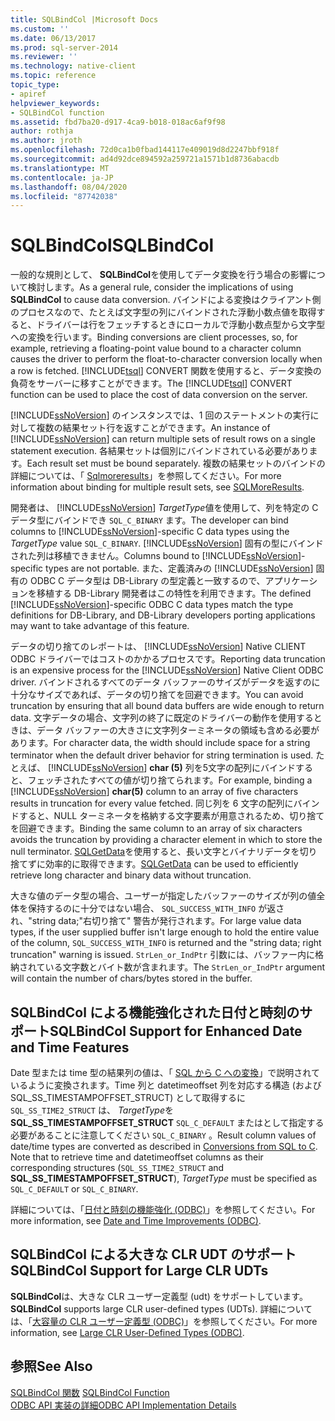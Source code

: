 ```yaml
---
title: SQLBindCol |Microsoft Docs
ms.custom: ''
ms.date: 06/13/2017
ms.prod: sql-server-2014
ms.reviewer: ''
ms.technology: native-client
ms.topic: reference
topic_type:
- apiref
helpviewer_keywords:
- SQLBindCol function
ms.assetid: fbd7ba20-d917-4ca9-b018-018ac6af9f98
author: rothja
ms.author: jroth
ms.openlocfilehash: 72d0ca1b0fbad144117e409019d8d2247bbf918f
ms.sourcegitcommit: ad4d92dce894592a259721a1571b1d8736abacdb
ms.translationtype: MT
ms.contentlocale: ja-JP
ms.lasthandoff: 08/04/2020
ms.locfileid: "87742038"
---
```

# <a name="sqlbindcol"></a><span data-ttu-id="9b748-102">SQLBindCol</span><span class="sxs-lookup"><span data-stu-id="9b748-102">SQLBindCol</span></span>
  <span data-ttu-id="9b748-103">一般的な規則として、 **SQLBindCol**を使用してデータ変換を行う場合の影響について検討します。</span><span class="sxs-lookup"><span data-stu-id="9b748-103">As a general rule, consider the implications of using **SQLBindCol** to cause data conversion.</span></span> <span data-ttu-id="9b748-104">バインドによる変換はクライアント側のプロセスなので、たとえば文字型の列にバインドされた浮動小数点値を取得すると、ドライバーは行をフェッチするときにローカルで浮動小数点型から文字型への変換を行います。</span><span class="sxs-lookup"><span data-stu-id="9b748-104">Binding conversions are client processes, so, for example, retrieving a floating-point value bound to a character column causes the driver to perform the float-to-character conversion locally when a row is fetched.</span></span> <span data-ttu-id="9b748-105">[!INCLUDE[tsql](../../includes/tsql-md.md)] CONVERT 関数を使用すると、データ変換の負荷をサーバーに移すことができます。</span><span class="sxs-lookup"><span data-stu-id="9b748-105">The [!INCLUDE[tsql](../../includes/tsql-md.md)] CONVERT function can be used to place the cost of data conversion on the server.</span></span>  
  
 <span data-ttu-id="9b748-106">[!INCLUDE[ssNoVersion](../../includes/ssnoversion-md.md)] のインスタンスでは、1 回のステートメントの実行に対して複数の結果セット行を返すことができます。</span><span class="sxs-lookup"><span data-stu-id="9b748-106">An instance of [!INCLUDE[ssNoVersion](../../includes/ssnoversion-md.md)] can return multiple sets of result rows on a single statement execution.</span></span> <span data-ttu-id="9b748-107">各結果セットは個別にバインドされている必要があります。</span><span class="sxs-lookup"><span data-stu-id="9b748-107">Each result set must be bound separately.</span></span> <span data-ttu-id="9b748-108">複数の結果セットのバインドの詳細については、「 [Sqlmoreresults](sqlmoreresults.md)」を参照してください。</span><span class="sxs-lookup"><span data-stu-id="9b748-108">For more information about binding for multiple result sets, see [SQLMoreResults](sqlmoreresults.md).</span></span>  
  
 <span data-ttu-id="9b748-109">開発者は、 [!INCLUDE[ssNoVersion](../../includes/ssnoversion-md.md)] *TargetType*値を使用して、列を特定の C データ型にバインドでき `SQL_C_BINARY` ます。</span><span class="sxs-lookup"><span data-stu-id="9b748-109">The developer can bind columns to [!INCLUDE[ssNoVersion](../../includes/ssnoversion-md.md)]-specific C data types using the *TargetType* value `SQL_C_BINARY`.</span></span> <span data-ttu-id="9b748-110">[!INCLUDE[ssNoVersion](../../includes/ssnoversion-md.md)] 固有の型にバインドされた列は移植できません。</span><span class="sxs-lookup"><span data-stu-id="9b748-110">Columns bound to [!INCLUDE[ssNoVersion](../../includes/ssnoversion-md.md)]-specific types are not portable.</span></span> <span data-ttu-id="9b748-111">また、定義済みの [!INCLUDE[ssNoVersion](../../includes/ssnoversion-md.md)] 固有の ODBC C データ型は DB-Library の型定義と一致するので、アプリケーションを移植する DB-Library 開発者はこの特性を利用できます。</span><span class="sxs-lookup"><span data-stu-id="9b748-111">The defined [!INCLUDE[ssNoVersion](../../includes/ssnoversion-md.md)]-specific ODBC C data types match the type definitions for DB-Library, and DB-Library developers porting applications may want to take advantage of this feature.</span></span>  
  
 <span data-ttu-id="9b748-112">データの切り捨てのレポートは、 [!INCLUDE[ssNoVersion](../../includes/ssnoversion-md.md)] Native CLIENT ODBC ドライバーではコストのかかるプロセスです。</span><span class="sxs-lookup"><span data-stu-id="9b748-112">Reporting data truncation is an expensive process for the [!INCLUDE[ssNoVersion](../../includes/ssnoversion-md.md)] Native Client ODBC driver.</span></span> <span data-ttu-id="9b748-113">バインドされるすべてのデータ バッファーのサイズがデータを返すのに十分なサイズであれば、データの切り捨てを回避できます。</span><span class="sxs-lookup"><span data-stu-id="9b748-113">You can avoid truncation by ensuring that all bound data buffers are wide enough to return data.</span></span> <span data-ttu-id="9b748-114">文字データの場合、文字列の終了に既定のドライバーの動作を使用するときは、データ バッファーの大きさに文字列ターミネータの領域も含める必要があります。</span><span class="sxs-lookup"><span data-stu-id="9b748-114">For character data, the width should include space for a string terminator when the default driver behavior for string termination is used.</span></span> <span data-ttu-id="9b748-115">たとえば、 [!INCLUDE[ssNoVersion](../../includes/ssnoversion-md.md)] **char (5)** 列を5文字の配列にバインドすると、フェッチされたすべての値が切り捨てられます。</span><span class="sxs-lookup"><span data-stu-id="9b748-115">For example, binding a [!INCLUDE[ssNoVersion](../../includes/ssnoversion-md.md)] **char(5)** column to an array of five characters results in truncation for every value fetched.</span></span> <span data-ttu-id="9b748-116">同じ列を 6 文字の配列にバインドすると、NULL ターミネータを格納する文字要素が用意されるため、切り捨てを回避できます。</span><span class="sxs-lookup"><span data-stu-id="9b748-116">Binding the same column to an array of six characters avoids the truncation by providing a character element in which to store the null terminator.</span></span> <span data-ttu-id="9b748-117">[SQLGetData](sqlgetdata.md)を使用すると、長い文字とバイナリデータを切り捨てずに効率的に取得できます。</span><span class="sxs-lookup"><span data-stu-id="9b748-117">[SQLGetData](sqlgetdata.md) can be used to efficiently retrieve long character and binary data without truncation.</span></span>  
  
 <span data-ttu-id="9b748-118">大きな値のデータ型の場合、ユーザーが指定したバッファーのサイズが列の値全体を保持するのに十分ではない場合、 `SQL_SUCCESS_WITH_INFO` が返され、"string data;"右切り捨て" 警告が発行されます。</span><span class="sxs-lookup"><span data-stu-id="9b748-118">For large value data types, if the user supplied buffer isn't large enough to hold the entire value of the column, `SQL_SUCCESS_WITH_INFO` is returned and the "string data; right truncation" warning is issued.</span></span> <span data-ttu-id="9b748-119">`StrLen_or_IndPtr` 引数には、バッファー内に格納されている文字数とバイト数が含まれます。</span><span class="sxs-lookup"><span data-stu-id="9b748-119">The `StrLen_or_IndPtr` argument will contain the number of chars/bytes stored in the buffer.</span></span>  
  
## <a name="sqlbindcol-support-for-enhanced-date-and-time-features"></a><span data-ttu-id="9b748-120">SQLBindCol による機能強化された日付と時刻のサポート</span><span class="sxs-lookup"><span data-stu-id="9b748-120">SQLBindCol Support for Enhanced Date and Time Features</span></span>  
 <span data-ttu-id="9b748-121">Date 型または time 型の結果列の値は、「 [SQL から C への変換](../native-client-odbc-date-time/datetime-data-type-conversions-from-sql-to-c.md)」で説明されているように変換されます。Time 列と datetimeoffset 列を対応する構造 (および SQL_SS_TIMESTAMPOFFSET_STRUCT) として取得するに `SQL_SS_TIME2_STRUCT` は、 *TargetType*を**SQL_SS_TIMESTAMPOFFSET_STRUCT** `SQL_C_DEFAULT` またはとして指定する必要があることに注意してください `SQL_C_BINARY` 。</span><span class="sxs-lookup"><span data-stu-id="9b748-121">Result column values of date/time types are converted as described in [Conversions from SQL to C](../native-client-odbc-date-time/datetime-data-type-conversions-from-sql-to-c.md). Note that to retrieve time and datetimeoffset columns as their corresponding structures (`SQL_SS_TIME2_STRUCT` and **SQL_SS_TIMESTAMPOFFSET_STRUCT**), *TargetType* must be specified as `SQL_C_DEFAULT` or `SQL_C_BINARY`.</span></span>  
  
 <span data-ttu-id="9b748-122">詳細については、「[日付と時刻の機能強化 &#40;ODBC&#41;](../native-client-odbc-date-time/date-and-time-improvements-odbc.md)」を参照してください。</span><span class="sxs-lookup"><span data-stu-id="9b748-122">For more information, see [Date and Time Improvements &#40;ODBC&#41;](../native-client-odbc-date-time/date-and-time-improvements-odbc.md).</span></span>  
  
## <a name="sqlbindcol-support-for-large-clr-udts"></a><span data-ttu-id="9b748-123">SQLBindCol による大きな CLR UDT のサポート</span><span class="sxs-lookup"><span data-stu-id="9b748-123">SQLBindCol Support for Large CLR UDTs</span></span>  
 <span data-ttu-id="9b748-124">**SQLBindCol**は、大きな CLR ユーザー定義型 (udt) をサポートしています。</span><span class="sxs-lookup"><span data-stu-id="9b748-124">**SQLBindCol** supports large CLR user-defined types (UDTs).</span></span> <span data-ttu-id="9b748-125">詳細については、「[大容量の CLR ユーザー定義型 &#40;ODBC&#41;](../native-client/odbc/large-clr-user-defined-types-odbc.md)」を参照してください。</span><span class="sxs-lookup"><span data-stu-id="9b748-125">For more information, see [Large CLR User-Defined Types &#40;ODBC&#41;](../native-client/odbc/large-clr-user-defined-types-odbc.md).</span></span>  
  
## <a name="see-also"></a><span data-ttu-id="9b748-126">参照</span><span class="sxs-lookup"><span data-stu-id="9b748-126">See Also</span></span>  
 <span data-ttu-id="9b748-127">[SQLBindCol 関数](https://go.microsoft.com/fwlink/?LinkId=59327) </span><span class="sxs-lookup"><span data-stu-id="9b748-127">[SQLBindCol Function](https://go.microsoft.com/fwlink/?LinkId=59327) </span></span>  
 [<span data-ttu-id="9b748-128">ODBC API 実装の詳細</span><span class="sxs-lookup"><span data-stu-id="9b748-128">ODBC API Implementation Details</span></span>](odbc-api-implementation-details.md)  
  
  
